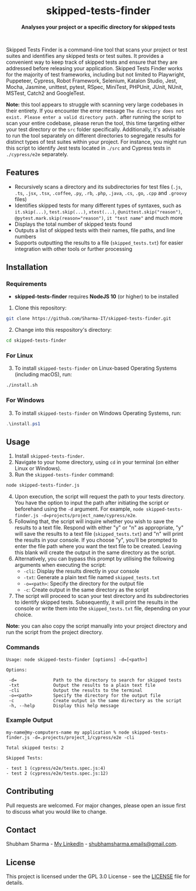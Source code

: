 <div align="center">

# skipped-tests-finder

**Analyses your project or a specific directory for skipped tests**

</div>

<br>

Skipped Tests Finder is a command-line tool that scans your project or test suites and identifies any skipped tests or test suites. It provides a convenient way to keep track of skipped tests and ensure that they are addressed before releasing your application. Skipped Tests Finder works for the majority of test frameworks, including but not limited to Playwright, Puppeteer, Cypress, Robot Framework, Selenium, Katalon Studio, Jest, Mocha, Jasmine, unittest, pytest, RSpec, MiniTest, PHPUnit, JUnit, NUnit, MSTest, Catch2 and GoogleTest.

**Note:** this tool appears to struggle with scanning very large codebases in their entirety. If you encounter the error message `The directory does not exist. Please enter a valid directory path.` after running the script to scan your entire codebase, please rerun the tool, this time targeting either your test directory or the `src` folder specifically. Additionally, it's advisable to run the tool separately on different directories to segregate results for distinct types of test suites within your project. For instance, you might run this script to identify Jest tests located in `./src` and Cypress tests in `./cypress/e2e` separately.


## Features

- Recursively scans a directory and its subdirectories for test files (`.js`, `.ts`, `.jsx`, `.tsx`, `.coffee`, `.py`, `.rb`, `.php`, `.java`, `.cs`, `.go`, `.cpp` and `.groovy` files)
- Identifies skipped tests for many different types of syntaxes, such as `it.skip(...)`, `test.skip(...)`, `xtest(...)`, `@unittest.skip("reason")`, `@pytest.mark.skip(reason="reason")`, `it "test name"` and much more
- Displays the total number of skipped tests found
- Outputs a list of skipped tests with their names, file paths, and line numbers
- Supports outputting the results to a file (`skipped_tests.txt`) for easier integration with other tools or further processing

## Installation

### Requirements

- **skipped-tests-finder** requires **NodeJS 10** (or higher) to be installed

1. Clone this repository:

```sh
git clone https://github.com/Sharma-IT/skipped-tests-finder.git
```

2. Change into this respository's directory:

```sh
cd skipped-tests-finder
```

### For Linux

3. To install `skipped-tests-finder` on Linux-based Operating Systems (including macOS), run:

```bash
./install.sh
```

### For Windows

3. To install `skipped-tests-finder` on Windows Operating Systems, run:

```powershell
.\install.ps1
```

## Usage

1. Install `skipped-tests-finder`.
2. Navigate to your home directory, using `cd` in your terminal (on either Linux or Windows).
3. Run the `skipped-tests-finder` command:
```sh
node skipped-tests-finder.js
```
4. Upon execution, the script will request the path to your tests directory. You have the option to input the path after initiating the script or beforehand using the `-d` argument. For example, `node skipped-tests-finder.js -d=projects/project_name/cypress/e2e`.
5. Following that, the script will inquire whether you wish to save the results to a text file. Respond with either "y" or "n" as appropriate, "y" will save the results to a text file (`skipped_tests.txt`) and "n" will print the results in your console. If you choose "y", you'll be prompted to enter the file path where you want the text file to be created. Leaving this blank will create the output in the same directory as the script.
6. Alternatively, you can bypass this prompt by utilising the following arguments when executing the script:
   - `-cli`: Display the results directly in your console
   - `-txt`: Generate a plain text file named `skipped_tests.txt`
   - `-o=<path>`: Specify the directory for the output file
   - `-c`: Create output in the same directory as the script
7. The script will proceed to scan your test directory and its subdirectories to identify skipped tests. Subsequently, it will print the results in the console or write them into the `skipped_tests.txt` file, depending on your choice.

**Note:** you can also copy the script manually into your project directory and run the script from the project directory.

### Commands

```
Usage: node skipped-tests-finder [options] -d=[<path>]

Options:

 -d=              Path to the directory to search for skipped tests
 -txt             Output the results to a plain text file
 -cli             Output the results to the terminal
 -o=<path>        Specify the directory for the output file
 -c               Create output in the same directory as the script
 -h, --help       Display this help message
```

### Example Output

```
my-name@my-computers-name my application % node skipped-tests-finder.js -d=.projects/project_1/cypress/e2e -cli

Total skipped tests: 2

Skipped Tests:

- test 1 (cypress/e2e/tests.spec.js:4)
- test 2 (cypress/e2e/tests.spec.js:12)
```

## Contributing

Pull requests are welcomed. For major changes, please open an issue first to discuss what you would like to change.

## Contact

Shubham Sharma - [My LinkedIn](https://www.linkedin.com/in/sharma-it/) - shubhamsharma.emails@gmail.com.

## License

This project is licensed under the GPL 3.0 License - see the [LICENSE](LICENSE) file for details.
